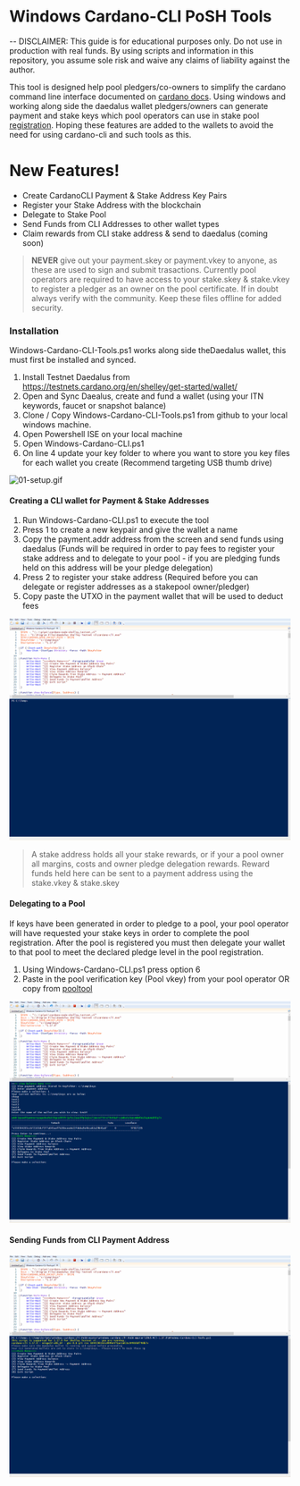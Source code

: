 # Windows Cardano-CLI PoSH Tools

-- DISCLAIMER: This guide is for educational purposes only. Do not use in production with real funds. By using scripts and information in this repository, you assume sole risk and waive any claims of liability against the author.

This tool is designed help pool pledgers/co-owners to simplify the cardano command line interface documented on [ cardano docs](https://docs.cardano.org/projects/cardano-node/en/latest/stake-pool-operations/keys_and_addresses.html). Using windows and working along side the daedalus wallet pledgers/owners can generate payment and stake keys which pool operators can use in stake pool [registration](https://docs.cardano.org/projects/cardano-node/en/latest/stake-pool-operations/register_key.html). Hoping these features are added to the wallets to avoid the need for using cardano-cli and such tools as this.

# New Features!

- Create CardanoCLI Payment & Stake Address Key Pairs
- Register your Stake Address with the blockchain
- Delegate to Stake Pool
- Send Funds from CLI Addresses to other wallet types
- Claim rewards from CLI stake address & send to daedalus (coming soon)

> **NEVER** give out your payment.skey or
> payment.vkey to anyone, as these are used
> to sign and submit trasactions. Currently
> pool operators are required to have access
> to your stake.skey & stake.vkey to register
> a pledger as an owner on the pool certificate.
> If in doubt always verify with the community.
> Keep these files offline for added security.

### Installation

Windows-Cardano-CLI-Tools.ps1 works along side theDaedalus wallet, this must first be installed and synced.

1. Install Testnet Daedalus from https://testnets.cardano.org/en/shelley/get-started/wallet/
2. Open and Sync Daealus, create and fund a wallet (using your ITN keywords, faucet or snapshot balance)
3. Clone / Copy Windows-Cardano-CLI-Tools.ps1 from github to your local windows machine.
4. Open Powershell ISE on your local machine
5. Open Windows-Cardano-CLI.ps1
6. On line 4 update your key folder to where you want to store you key files for each wallet you create (Recommend targeting USB thumb drive)

![01-setup.gif](https://github.com/cheapstaking/Windows-CardanoCLI-PoSH/blob/master/img/01-Setup.gif)

#### Creating a CLI wallet for Payment & Stake Addresses

1. Run Windows-Cardano-CLI.ps1 to execute the tool
2. Press 1 to create a new keypair and give the wallet a name
3. Copy the payment.addr address from the screen and send funds using daedalus (Funds will be required in order to pay fees to register your stake address and to delegate to your pool - if you are pledging funds held on this address will be your pledge delegation)
4. Press 2 to register your stake address (Required before you can delegate or register addresses as a stakepool owner/pledger)
5. Copy paste the UTXO in the payment wallet that will be used to deduct fees

![02-KeyCreate.gif](https://github.com/cheapstaking/Windows-CardanoCLI-PoSH/blob/master/img/02-KeyCreate.gif)

> A stake address holds all your stake rewards, or if your a pool owner all margins, costs and owner pledge delegation rewards. Reward funds held here can be sent to a payment address using the stake.vkey & stake.skey

#### Delegating to a Pool

If keys have been generated in order to pledge to a pool, your pool operator will have requested your stake keys in order to complete the pool registration. After the pool is registered you must then delegate your wallet to that pool to meet the declared pledge level in the pool registration.

1. Using Windows-Cardano-CLI.ps1 press option 6
2. Paste in the pool verification key (Pool vkey) from your pool operator OR copy from [pooltool](https://pooltool.io)

![03-Delegation.gif](https://github.com/cheapstaking/Windows-CardanoCLI-PoSH/blob/master/img/03-Delegation.gif)

#### Sending Funds from CLI Payment Address

![04-Transactions.gif](https://github.com/cheapstaking/Windows-CardanoCLI-PoSH/blob/master/img/04-Transactions.gif)
